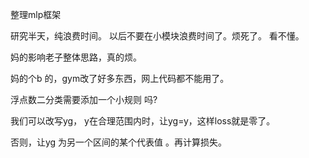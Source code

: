 整理mlp框架


研究半天，纯浪费时间。
以后不要在小模块浪费时间了。烦死了。
看不懂。


妈的影响老子整体思路，真的烦。


妈的个b 的，gym改了好多东西，网上代码都不能用了。



浮点数二分类需要添加一个小规则 吗?

我们可以改写yg，
y在合理范围内时，让yg=y，这样loss就是零了。

否则，让yg 为另一个区间的某个代表值 。再计算损失。

